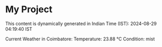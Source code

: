 # My Project

This content is dynamically generated in Indian Time (IST): 2024-08-29 04:19:40 IST


Current Weather in Coimbatore:
Temperature: 23.88 °C
Condition: mist
